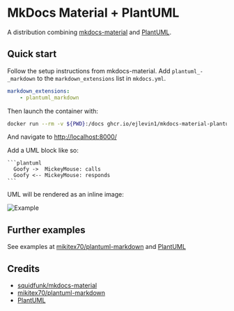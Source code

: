 # MkDocs Material + PlantUML

A distribution combining [mkdocs-material](https://squidfunk.github.io/mkdocs-material/) and [PlantUML](http://plantuml.com/).

## Quick start

Follow the setup instructions from mkdocs-material. Add `plantuml_-_markdown` to the `markdown_extensions` list in `mkdocs.yml`.

```yaml
markdown_extensions:
    - plantuml_markdown
```

Then launch the container with:

```bash
docker run --rm -v ${PWD}:/docs ghcr.io/ejlevin1/mkdocs-material-plantuml:main build
```

And navigate to [http://localhost:8000/](http://localhost:8000/)

Add a UML block like so:

    ```plantuml
      Goofy ->  MickeyMouse: calls
      Goofy <-- MickeyMouse: responds
    ```

UML will be rendered as an inline image:

![Example](assets/example.png)


## Further examples

See examples at [mikitex70/plantuml-markdown](https://github.com/mikitex70/plantuml-markdown) and [PlantUML](http://plantuml.com/)

## Credits

* [squidfunk/mkdocs-material](https://squidfunk.github.io/mkdocs-material/)
* [mikitex70/plantuml-markdown](https://github.com/mikitex70/plantuml-markdown)
* [PlantUML](http://plantuml.com/)



